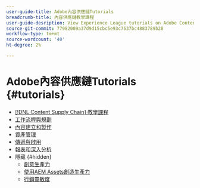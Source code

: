```yaml
---
user-guide-title: Adobe內容供應鏈Tutorials
breadcrumb-title: 內容供應鏈教學課程
user-guide-desription: View Experience League tutorials on Adobe Content Supply Chain, the simplified promise of Adobe's solutions to help organizations accelerate and scale content creation, improve content engagement and ROI, and deliver the content that fuels digital engagements buyers prefer.
source-git-commit: 77982009a37d9d15cbc5e93c7537bc4883789b28
workflow-type: tm+mt
source-wordcount: '40'
ht-degree: 2%

---
```



# Adobe內容供應鏈Tutorials {#tutorials}

+ [[!DNL Content Supply Chain] 教學課程](overview.md)
+ [工作流程與規劃](workflow-and-planning.md)
+ [內容建立和製作](content-creation-and-production.md)
+ [資產管理](asset-management.md)
+ [傳遞與啟用](delivery-and-activation.md)
+ [報表和深入分析](reporting-and-insights.md)
+ 隱藏 {#hidden}
   + [創意生產力](creative-productivity.md)
   + [使用AEM Assets創造生產力](creative-productivity-aemassets.md)
   + [行銷靈敏度](marketing-agility.md)